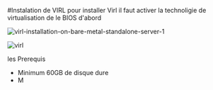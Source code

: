 #Instalation de VIRL
pour installer Virl il faut activer la technoligie de virtualisation de le BIOS d'abord

![virl-installation-on-bare-metal-standalone-server-1](https://user-images.githubusercontent.com/25088510/37746776-346e650c-2d52-11e8-8302-5d66ace01ba0.png)


![virl](https://user-images.githubusercontent.com/25088510/37746653-a50b7710-2d51-11e8-98c1-ea07fd183ced.png)





les Prerequis
- Minimum 60GB de disque dure
- M
